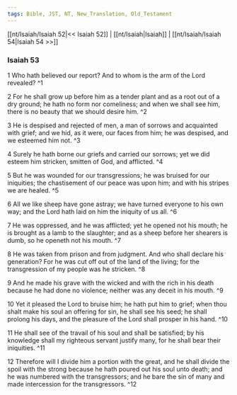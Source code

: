 ```yaml
---
tags: Bible, JST, NT, New_Translation, Old_Testament
---
```


[[nt/Isaiah/Isaiah 52|<< Isaiah 52]] | [[nt/Isaiah|Isaiah]] | [[nt/Isaiah/Isaiah 54|Isaiah 54 >>]]

### Isaiah 53

1 Who hath believed our report? And to whom is the arm of the Lord revealed?  ^1

2 For he shall grow up before him as a tender plant and as a root out of a dry ground; he hath no form nor comeliness; and when we shall see him, there is no beauty that we should desire him.  ^2

3 He is despised and rejected of men, a man of sorrows and acquainted with grief; and we hid, as it were, our faces from him; he was despised, and we esteemed him not.  ^3

4 Surely he hath borne our griefs and carried our sorrows; yet we did esteem him stricken, smitten of God, and afflicted.  ^4

5 But he was wounded for our transgressions; he was bruised for our iniquities; the chastisement of our peace was upon him; and with his stripes we are healed.  ^5

6 All we like sheep have gone astray; we have turned everyone to his own way; and the Lord hath laid on him the iniquity of us all.  ^6

7 He was oppressed, and he was afflicted; yet he opened not his mouth; he is brought as a lamb to the slaughter; and as a sheep before her shearers is dumb, so he openeth not his mouth.  ^7

8 He was taken from prison and from judgment. And who shall declare his generation? For he was cut off out of the land of the living; for the transgression of my people was he stricken.  ^8

9 And he made his grave with the wicked and with the rich in his death because he had done no violence; neither was any deceit in his mouth.  ^9

10 Yet it pleased the Lord to bruise him; he hath put him to grief; when thou shalt make his soul an offering for sin, he shall see his seed; he shall prolong his days, and the pleasure of the Lord shall prosper in his hand.  ^10

11 He shall see of the travail of his soul and shall be satisfied; by his knowledge shall my righteous servant justify many, for he shall bear their iniquities.  ^11

12 Therefore will I divide him a portion with the great, and he shall divide the spoil with the strong because he hath poured out his soul unto death; and he was numbered with the transgressors; and he bare the sin of many and made intercession for the transgressors.  ^12

 
